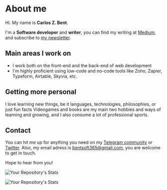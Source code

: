 # About me 

Hi. My name is **Carlos Z. Bent**.

I'm a **Software developer** and **writer**, you can find my writing at [Medium](https://medium.com@carloszbent), and subscribe to [my newsletter](https://carloszbent.substack.com/).

## Main areas I work on

* I work both on the front-end and the back-end of web development
* I'm highly proficient using low-code and no-code tools like Zoho, Zapier, Typeform, Airtable, Skyvia, etc. 

## Getting more personal

I love learning new things, be it languages, technologies, philosophies, or just fun facts
Videogames and books are my main two hobbies and ways of learning and growing, and I also consume a lot of professional sports.

## Contact

You can hit me up for anything you need on my [Telegram community](https://t.me/carloszbent_channel) or [Twitter](https://twitter.com/CarlosZBent). 
Also, my email adress is bentsoft365@gmail.com, you are welcome to get in touch.

Hope to hear from you!

![Your Repository's Stats](https://github-readme-stats.vercel.app/api?username=CarlosZBent&show_icons=true)

![Your Repository's Stats](https://github-readme-stats.vercel.app/api/top-langs/?username=CarlosZBent&theme=blue-green)
